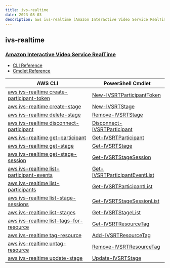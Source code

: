 ```yaml
---
title: ivs-realtime
date: 2023-08-03
description: aws ivs-realtime (Amazon Interactive Video Service RealTime) command/cmdlet list.
---
```


## ivs-realtime

### [Amazon Interactive Video Service RealTime](https://aws.amazon.com/ivs/)

* [CLI Reference](https://awscli.amazonaws.com/v2/documentation/api/latest/reference/ivs-realtime/index.html)
* [Cmdlet Reference](https://docs.aws.amazon.com/powershell/latest/reference/items/IVSRealTime_cmdlets.html)

|AWS CLI|PowerShell Cmdlet|
|----|----|
|[aws ivs-realtime create-participant-token](https://awscli.amazonaws.com/v2/documentation/api/latest/reference/ivs-realtime/create-participant-token.html)|[New-IVSRTParticipantToken](https://docs.aws.amazon.com/powershell/latest/reference/items/New-IVSRTParticipantToken.html)|
|[aws ivs-realtime create-stage](https://awscli.amazonaws.com/v2/documentation/api/latest/reference/ivs-realtime/create-stage.html)|[New-IVSRTStage](https://docs.aws.amazon.com/powershell/latest/reference/items/New-IVSRTStage.html)|
|[aws ivs-realtime delete-stage](https://awscli.amazonaws.com/v2/documentation/api/latest/reference/ivs-realtime/delete-stage.html)|[Remove-IVSRTStage](https://docs.aws.amazon.com/powershell/latest/reference/items/Remove-IVSRTStage.html)|
|[aws ivs-realtime disconnect-participant](https://awscli.amazonaws.com/v2/documentation/api/latest/reference/ivs-realtime/disconnect-participant.html)|[Disconnect-IVSRTParticipant](https://docs.aws.amazon.com/powershell/latest/reference/items/Disconnect-IVSRTParticipant.html)|
|[aws ivs-realtime get-participant](https://awscli.amazonaws.com/v2/documentation/api/latest/reference/ivs-realtime/get-participant.html)|[Get-IVSRTParticipant](https://docs.aws.amazon.com/powershell/latest/reference/items/Get-IVSRTParticipant.html)|
|[aws ivs-realtime get-stage](https://awscli.amazonaws.com/v2/documentation/api/latest/reference/ivs-realtime/get-stage.html)|[Get-IVSRTStage](https://docs.aws.amazon.com/powershell/latest/reference/items/Get-IVSRTStage.html)|
|[aws ivs-realtime get-stage-session](https://awscli.amazonaws.com/v2/documentation/api/latest/reference/ivs-realtime/get-stage-session.html)|[Get-IVSRTStageSession](https://docs.aws.amazon.com/powershell/latest/reference/items/Get-IVSRTStageSession.html)|
|[aws ivs-realtime list-participant-events](https://awscli.amazonaws.com/v2/documentation/api/latest/reference/ivs-realtime/list-participant-events.html)|[Get-IVSRTParticipantEventList](https://docs.aws.amazon.com/powershell/latest/reference/items/Get-IVSRTParticipantEventList.html)|
|[aws ivs-realtime list-participants](https://awscli.amazonaws.com/v2/documentation/api/latest/reference/ivs-realtime/list-participants.html)|[Get-IVSRTParticipantList](https://docs.aws.amazon.com/powershell/latest/reference/items/Get-IVSRTParticipantList.html)|
|[aws ivs-realtime list-stage-sessions](https://awscli.amazonaws.com/v2/documentation/api/latest/reference/ivs-realtime/list-stage-sessions.html)|[Get-IVSRTStageSessionList](https://docs.aws.amazon.com/powershell/latest/reference/items/Get-IVSRTStageSessionList.html)|
|[aws ivs-realtime list-stages](https://awscli.amazonaws.com/v2/documentation/api/latest/reference/ivs-realtime/list-stages.html)|[Get-IVSRTStageList](https://docs.aws.amazon.com/powershell/latest/reference/items/Get-IVSRTStageList.html)|
|[aws ivs-realtime list-tags-for-resource](https://awscli.amazonaws.com/v2/documentation/api/latest/reference/ivs-realtime/list-tags-for-resource.html)|[Get-IVSRTResourceTag](https://docs.aws.amazon.com/powershell/latest/reference/items/Get-IVSRTResourceTag.html)|
|[aws ivs-realtime tag-resource](https://awscli.amazonaws.com/v2/documentation/api/latest/reference/ivs-realtime/tag-resource.html)|[Add-IVSRTResourceTag](https://docs.aws.amazon.com/powershell/latest/reference/items/Add-IVSRTResourceTag.html)|
|[aws ivs-realtime untag-resource](https://awscli.amazonaws.com/v2/documentation/api/latest/reference/ivs-realtime/untag-resource.html)|[Remove-IVSRTResourceTag](https://docs.aws.amazon.com/powershell/latest/reference/items/Remove-IVSRTResourceTag.html)|
|[aws ivs-realtime update-stage](https://awscli.amazonaws.com/v2/documentation/api/latest/reference/ivs-realtime/update-stage.html)|[Update-IVSRTStage](https://docs.aws.amazon.com/powershell/latest/reference/items/Update-IVSRTStage.html)|

